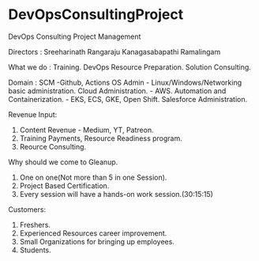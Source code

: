 # DevOpsConsultingProject
DevOps Consulting Project Management 

Directors :
Sreeharinath Rangaraju
Kanagasabapathi Ramalingam

What we do  :
Training. 
DevOps Resource Preparation.
Solution Consulting.

Domain :
SCM -Github, Actions
OS Admin - Linux/Windows/Networking basic administration.
Cloud Administration. - AWS.
Automation and Containerization. - EKS, ECS, GKE, Open Shift.
Salesforce Administration. 

Revenue Input:
1. Content Revenue - Medium, YT, Patreon.
2. Training Payments, Resource Readiness program.
3. Reource Consulting.

Why should we come to Gleanup.
1. One on one(Not more than 5 in one Session).
2. Project Based Certification.
3. Every session will have a hands-on work session.(30:15:15)

Customers:
1. Freshers.
2. Experienced Resources career improvement.
3. Small Organizations for bringing up employees.
4. Students.
